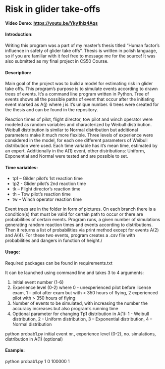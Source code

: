 # Risk in glider take-offs
#### Video Demo:  https://youtu.be/Yky1hlz4Aqs
#### Introduction:
Writing this program was a part of my master’s thesis titled “Human factor’s influence in safety of glider take offs”. Thesis is written in polish language, so if you are familiar with it feel free to message me for the source! It was also submitted as my final project in CS50 Course.
#### Description:
Main goal of the project was to build a model for estimating risk in glider take offs. This program’s purpose is to simulate events according to drawn trees of events. It’s a command line program written in Python.
Tree of events shows all the possible paths of event that occur after the initiating event marked as A(j) where j is it’s unique number. 6 trees were created for the thesis and can be found in the repository.

Reaction times of pilot, flight director, tow pilot and winch operator were modeled as random variables and characterized by Weibull distribution. Weibull distribution is similar to Normal distribution but additional parameters make it much more flexible. Three levels of experience were considered in the model, for each one different parameters of Weibull distribution were used. Each time variable has it’s mean time, estimated by an expert. Additionally in the A(1) event, other distributions: Uniform, Exponential and Normal were tested and are possible to set.
#### Time variables:
-	tp1 – Gilder pilot’s 1st reaction time
-	tp2 - Glider pilot’s 2nd reaction time
-	tk – Flight director’s reaction time
-	th – Tow pilot’s reaction time
-	tw – Winch operator reaction time

Event trees are in the folder in form of pictures. On each branch there is a condition(s) that must be valid for certain path to occur or there are probabilities of certain events.
Program runs, a given number of simulations generating random reaction times and events according to distributions. Then it returns a list of probabilities via print method except for events  A(2) and A(4). For these two events, program creates a .csv file with probabilities and dangers in function of height./
#### Usage:
Required packages can be found in requirements.txt

It can be launched using command line and takes 3 to 4 arguments:
1.	Initial event number (1-6)
2.	Experience level (0-2) where 0 - unexperienced pilot before license exam, 1 – pilot after exam but with < 350 hours of flying, 2 experienced pilot with > 350 hours of flying
3.	Number of events to be simulated, with increasing the number the accuracy increases but also program’s running time
4.	Optional parameter for changing Tp1 distribution in A(1): 1 - Weibull distribution, 2 - Uniform distribution, 3 – Exponential distribution, 4 – Normal distribution

python probab1.py initial event nr., experience level (0-2), no. simulations, distribution in A(1) (optional)

#### Example:
python probab1.py 1 0 100000 1
